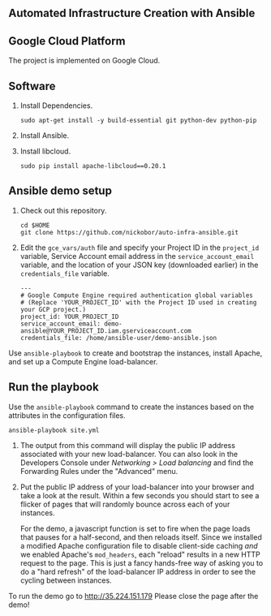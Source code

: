 ## Automated Infrastructure Creation with Ansible

## Google Cloud Platform

The project is implemented on Google Cloud.

## Software

1. Install Dependencies.

    ```
    sudo apt-get install -y build-essential git python-dev python-pip
    ```
2. Install Ansible.

3. Install libcloud.
    ```
    sudo pip install apache-libcloud==0.20.1
    ```

## Ansible demo setup

1. Check out this repository.
    ```
    cd $HOME
    git clone https://github.com/nickobor/auto-infra-ansible.git
    ```

2. Edit the `gce_vars/auth` file and specify your Project ID in the
`project_id` variable, Service Account email address in the `service_account_email` variable,
and the location of your JSON key (downloaded earlier) in the `credentials_file` variable.
    ```
    ---
    # Google Compute Engine required authentication global variables
    # (Replace 'YOUR_PROJECT_ID' with the Project ID used in creating your GCP project.)
    project_id: YOUR_PROJECT_ID
    service_account_email: demo-ansible@YOUR_PROJECT_ID.iam.gserviceaccount.com
    credentials_file: /home/ansible-user/demo-ansible.json
    ```

Use `ansible-playbook` to create and bootstrap
the instances, install Apache, and set up a Compute Engine load-balancer.

## Run the playbook

Use the `ansible-playbook` command to create the instances based on the
attributes in the configuration files.

```
ansible-playbook site.yml
```

1. The output from this command will display the public IP address associated
with your new load-balancer. You can also look in the Developers Console
under *Networking &gt; Load balancing* and find the Forwarding Rules under the 
"Advanced" menu.

1. Put the public IP address of your load-balancer into
your browser and take a look at the result. Within a few seconds you should
start to see a flicker of pages that will randomly bounce across each of your
instances.

    For the demo, a javascript function is set to fire when the page loads
that pauses for a half-second, and then reloads itself. Since we installed
a modified Apache configuration file to disable client-side caching *and* we
enabled Apache's `mod_headers`, each "reload" results in a new HTTP request
to the page. This is just a fancy hands-free way of asking you to do a
"hard refresh" of the load-balancer IP address in order to see the cycling
between instances.

To run the demo go to http://35.224.151.179
Please close the page after the demo!


